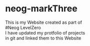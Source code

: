 # neog-markThree

This is my Website created as part of   
       #Neog LevelZero   
I have updated my protfolio of projects    
in git and linked them to this Website    
